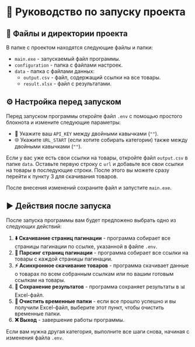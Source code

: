 # 📖 Руководство по запуску проекта

## 📁 Файлы и директории проекта

В папке с проектом находятся следующие файлы и папки:

- `main.exe` - запускаемый файл программы.
- `configuration` - папка с файлами настроек.
- `data` - папка с файлами данных:
  - `output.csv` - файл, содержащий ссылки на все товары.
  - `result.xlsx` - файл с результатами.

## ⚙️ Настройка перед запуском

Перед запуском программы откройте файл `.env` с помощью простого блокнота и измените следующие параметры:

- 🔑 Укажите ваш `API_KEY` между двойными кавычками (`""`).
- 🌐 Укажите `URL_START` (если хотите собирать категории) также между двойными кавычками (`""`).

Если у вас уже есть свои ссылки на товары, откройте файл `output.csv` в папке `data`. Оставьте первую строку с `url` и добавьте все свои ссылки на товары в последующие строки. После этого вы можете сразу перейти к пункту 3 для скачивания товаров.

После внесения изменений сохраните файл и запустите `main.exe`.

## ▶️ Действия после запуска

После запуска программы вам будет предложено выбрать одно из следующих действий:

1. **⬇️ Скачивание страниц пагинации** - программа собирает все страницы пагинации по ссылке, указанной в файле `.env`.
2. **🔗 Парсинг страниц пагинации** - программа собирает все ссылки на товары с каждой страницы пагинации.
3. **⚡ Асинхронное скачивание товаров** - программа скачивает данные о товарах по всем собранным ссылкам или по вашим готовым ссылкам на товары.
4. **💾 Сохранение результатов** - программа сохраняет результаты в 📊 Excel-файл.
5. **🧹 Очистить временные папки** - если все прошло успешно и вы получили Excel-файл, выберите этот пункт, чтобы очистить временные папки.
6. **❌ Выход** - завершение работы программы.

Если вам нужна другая категория, выполните все шаги снова, начиная с изменения файла `.env`.

